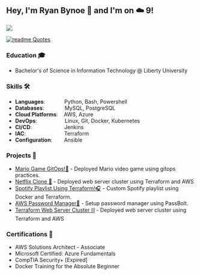## Hey, I'm Ryan Bynoe 👋 and I'm on ☁️ 9!

![](/assets/converted.gif)

[![readme Quotes](https://quotes-github-readme.vercel.app/api?theme=catppuccin)](https://github.com/piyushsuthar/github-readme-quotes)
### Education 🎓
- Bachelor's of Science in Information Technology @ Liberty University
### Skills 🛠️
- **Languages**:&nbsp;&nbsp;&nbsp;&nbsp;&nbsp;&nbsp;&nbsp;&nbsp;&nbsp;&nbsp;&nbsp;&nbsp;                    Python, Bash, Powershell
- **Databases**:&nbsp;&nbsp;&nbsp;&nbsp;&nbsp;&nbsp;&nbsp;&nbsp;&nbsp;&nbsp;&nbsp;&nbsp;&nbsp;                        MySQL, PostgreSQL
- **Cloud Platforms**:  &nbsp;&nbsp;                  AWS, Azure
- **DevOps**:    &nbsp;&nbsp;&nbsp;&nbsp;&nbsp;&nbsp;&nbsp;&nbsp;&nbsp;&nbsp;&nbsp;&nbsp;&nbsp;&nbsp;&nbsp;       Linux, Git, Docker, Kubernetes
- **CI/CD**:&nbsp;&nbsp;&nbsp;&nbsp;&nbsp;&nbsp;&nbsp;&nbsp;&nbsp;&nbsp;&nbsp;&nbsp;&nbsp;&nbsp;&nbsp;&nbsp;&nbsp;&nbsp;&nbsp;&nbsp;&nbsp;            Jenkins
- **IAC**: &nbsp;&nbsp;&nbsp;&nbsp;&nbsp;&nbsp;&nbsp;&nbsp;&nbsp;&nbsp;&nbsp;&nbsp;&nbsp;&nbsp;&nbsp;&nbsp;&nbsp;&nbsp;&nbsp;&nbsp;&nbsp;&nbsp;&nbsp;&nbsp;             Terraform
- **Configuration**:&nbsp;&nbsp;&nbsp;&nbsp;&nbsp;&nbsp;&nbsp;  Ansible

### Projects 🔧
- [Mario Game GitOps!🍄](https://github.com/ryanbynoe/mario-game) - Deployed Mario video game using gitops practices.
- [Netflix Clone 📼](https://github.com/ryanbynoe/terraform-project-1) - Deployed web server cluster using Terraform and AWS
- [Spotify Playlist Using Terraform!🎧](https://github.com/ryanbynoe/spotifytf) - Custom Spotify playlist using Docker and Terraform.
- [AWS Password Manager🔐](https://github.com/ryanbynoe/aws_password_manager) - Setup password manager using PassBolt.
- [Terraform Web Server Cluster ⛓️](https://github.com/ryanbynoe/terraform-project-1) - Deployed web server cluster using Terraform and AWS

### Certifications 📜

- AWS Solutions Architect - Associate
- Microsoft Certified: Azure Fundamentals
- CompTIA Security+ [Expired]
- Docker Training for the Absolute Beginner